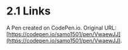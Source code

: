 # 2.1 Links

A Pen created on CodePen.io. Original URL: [https://codepen.io/samo1501/pen/VwaewJJ](https://codepen.io/samo1501/pen/VwaewJJ).


